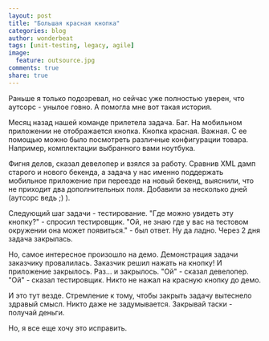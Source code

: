 ```yaml
---
layout: post
title: "Большая красная кнопка"
categories: blog
author: wonderbeat
tags: [unit-testing, legacy, agile]
image:
  feature: outsource.jpg
comments: true
share: true
---
```


Раньше я только подозревал, но сейчас уже полностью уверен, что аутсорс - унылое говно. А помогла мне вот такая история.

Месяц назад нашей команде прилетела задача. Баг. На мобильном приложении не отображается кнопка. Кнопка красная. Важная. С ее помощью можно было посмотреть различные конфигурации товара. Например, комплектации выбранного вами ноутбука.

Фигня делов, сказал девелопер и взялся за работу. Сравнив XML дамп старого и нового бекенда, а задача у нас именно поддержать мобильное приложение при переезде на новый бекенд, выяснили, что не приходит два дополнительных поля. Добавили за несколько дней (аутсорс ведь ;) ).

Следующий шаг задачи - тестирование. "Где можно увидеть эту кнопку?" - спросил тестировщик. "Ой, не знаю где у вас на тестовом окружении она может появиться." - был ответ. Ну да ладно. Через 2 дня задача закрылась.

Но, самое интересное произошло на демо. Демонстрация задачи заказчику провалилась. Заказчик решил нажать на кнопку! И приложение закрылось. Раз... и закрылось. "Ой" - сказал девелопер. "Ой" - сказал тестировщик. Никто не нажал на красную кнопку до демо.

И это тут везде. Стремление к тому, чтобы закрыть задачу вытеснело здравый смысл. Никто даже не задумывается. Закрывай таски - получай деньги.

Но, я все еще хочу это исправить.
